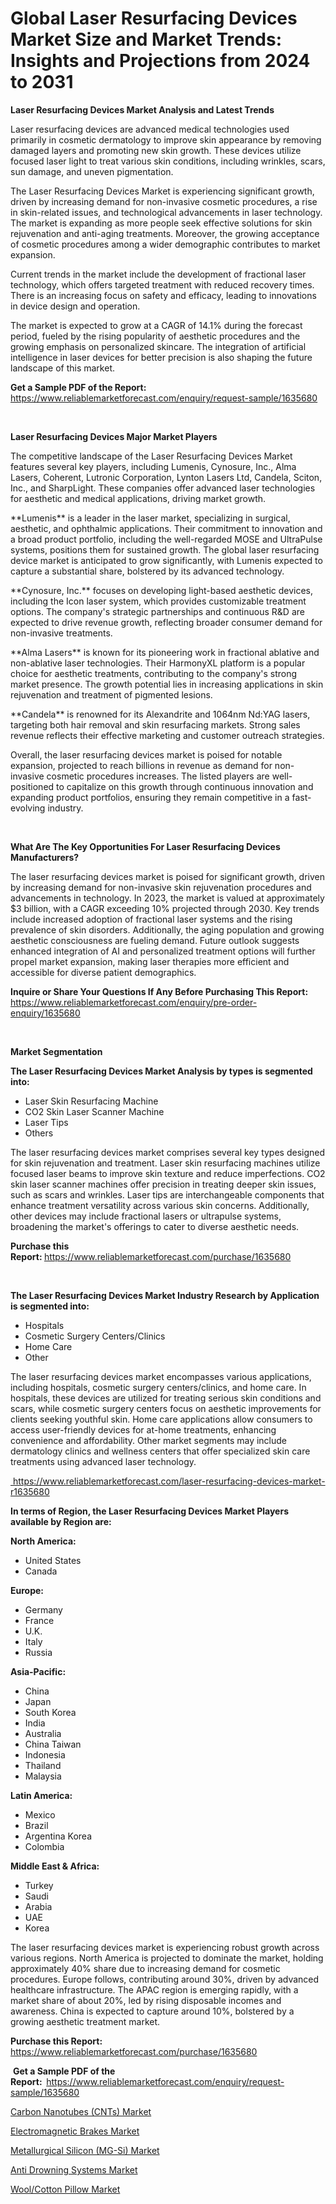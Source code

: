 <p><h1>Global Laser Resurfacing Devices Market Size and Market Trends: Insights and Projections from 2024 to 2031</h1></p><p><strong>Laser Resurfacing Devices Market Analysis and Latest Trends</strong></p>
<p><p>Laser resurfacing devices are advanced medical technologies used primarily in cosmetic dermatology to improve skin appearance by removing damaged layers and promoting new skin growth. These devices utilize focused laser light to treat various skin conditions, including wrinkles, scars, sun damage, and uneven pigmentation.</p><p>The Laser Resurfacing Devices Market is experiencing significant growth, driven by increasing demand for non-invasive cosmetic procedures, a rise in skin-related issues, and technological advancements in laser technology. The market is expanding as more people seek effective solutions for skin rejuvenation and anti-aging treatments. Moreover, the growing acceptance of cosmetic procedures among a wider demographic contributes to market expansion.</p><p>Current trends in the market include the development of fractional laser technology, which offers targeted treatment with reduced recovery times. There is an increasing focus on safety and efficacy, leading to innovations in device design and operation. </p><p>The market is expected to grow at a CAGR of 14.1% during the forecast period, fueled by the rising popularity of aesthetic procedures and the growing emphasis on personalized skincare. The integration of artificial intelligence in laser devices for better precision is also shaping the future landscape of this market.</p></p>
<p><strong>Get a Sample PDF of the Report:&nbsp;</strong> <a href="https://www.reliablemarketforecast.com/enquiry/request-sample/1635680?utm_campaign=1170&utm_medium=2&utm_source=Github&utm_content=ia&utm_term=02102024&utm_id=laser-resurfacing-devices">https://www.reliablemarketforecast.com/enquiry/request-sample/1635680</a></p>
<p>&nbsp;</p>
<p><strong>Laser Resurfacing Devices Major Market Players</strong></p>
<p><p>The competitive landscape of the Laser Resurfacing Devices Market features several key players, including Lumenis, Cynosure, Inc., Alma Lasers, Coherent, Lutronic Corporation, Lynton Lasers Ltd, Candela, Sciton, Inc., and SharpLight. These companies offer advanced laser technologies for aesthetic and medical applications, driving market growth.</p><p>**Lumenis** is a leader in the laser market, specializing in surgical, aesthetic, and ophthalmic applications. Their commitment to innovation and a broad product portfolio, including the well-regarded MOSE and UltraPulse systems, positions them for sustained growth. The global laser resurfacing device market is anticipated to grow significantly, with Lumenis expected to capture a substantial share, bolstered by its advanced technology.</p><p>**Cynosure, Inc.** focuses on developing light-based aesthetic devices, including the Icon laser system, which provides customizable treatment options. The company's strategic partnerships and continuous R&D are expected to drive revenue growth, reflecting broader consumer demand for non-invasive treatments.</p><p>**Alma Lasers** is known for its pioneering work in fractional ablative and non-ablative laser technologies. Their HarmonyXL platform is a popular choice for aesthetic treatments, contributing to the company's strong market presence. The growth potential lies in increasing applications in skin rejuvenation and treatment of pigmented lesions.</p><p>**Candela** is renowned for its Alexandrite and 1064nm Nd:YAG lasers, targeting both hair removal and skin resurfacing markets. Strong sales revenue reflects their effective marketing and customer outreach strategies.</p><p>Overall, the laser resurfacing devices market is poised for notable expansion, projected to reach billions in revenue as demand for non-invasive cosmetic procedures increases. The listed players are well-positioned to capitalize on this growth through continuous innovation and expanding product portfolios, ensuring they remain competitive in a fast-evolving industry.</p></p>
<p>&nbsp;</p>
<p><strong>What Are The Key Opportunities For Laser Resurfacing Devices Manufacturers?</strong></p>
<p><p>The laser resurfacing devices market is poised for significant growth, driven by increasing demand for non-invasive skin rejuvenation procedures and advancements in technology. In 2023, the market is valued at approximately $3 billion, with a CAGR exceeding 10% projected through 2030. Key trends include increased adoption of fractional laser systems and the rising prevalence of skin disorders. Additionally, the aging population and growing aesthetic consciousness are fueling demand. Future outlook suggests enhanced integration of AI and personalized treatment options will further propel market expansion, making laser therapies more efficient and accessible for diverse patient demographics.</p></p>
<p><strong>Inquire or Share Your Questions If Any Before Purchasing This Report:</strong> <a href="https://www.reliablemarketforecast.com/enquiry/pre-order-enquiry/1635680?utm_campaign=1170&utm_medium=2&utm_source=Github&utm_content=ia&utm_term=02102024&utm_id=laser-resurfacing-devices">https://www.reliablemarketforecast.com/enquiry/pre-order-enquiry/1635680</a></p>
<p>&nbsp;</p>
<p><strong>Market Segmentation</strong></p>
<p><strong>The Laser Resurfacing Devices Market Analysis by types is segmented into:</strong></p>
<p><ul><li>Laser Skin Resurfacing Machine</li><li>CO2 Skin Laser Scanner Machine</li><li>Laser Tips</li><li>Others</li></ul></p>
<p><p>The laser resurfacing devices market comprises several key types designed for skin rejuvenation and treatment. Laser skin resurfacing machines utilize focused laser beams to improve skin texture and reduce imperfections. CO2 skin laser scanner machines offer precision in treating deeper skin issues, such as scars and wrinkles. Laser tips are interchangeable components that enhance treatment versatility across various skin concerns. Additionally, other devices may include fractional lasers or ultrapulse systems, broadening the market's offerings to cater to diverse aesthetic needs.</p></p>
<p><strong>Purchase this Report:&nbsp;</strong><a href="https://www.reliablemarketforecast.com/purchase/1635680?utm_campaign=1170&utm_medium=2&utm_source=Github&utm_content=ia&utm_term=02102024&utm_id=laser-resurfacing-devices">https://www.reliablemarketforecast.com/purchase/1635680</a></p>
<p>&nbsp;</p>
<p><strong>The Laser Resurfacing Devices Market Industry Research by Application is segmented into:</strong></p>
<p><ul><li>Hospitals</li><li>Cosmetic Surgery Centers/Clinics</li><li>Home Care</li><li>Other</li></ul></p>
<p><p>The laser resurfacing devices market encompasses various applications, including hospitals, cosmetic surgery centers/clinics, and home care. In hospitals, these devices are utilized for treating serious skin conditions and scars, while cosmetic surgery centers focus on aesthetic improvements for clients seeking youthful skin. Home care applications allow consumers to access user-friendly devices for at-home treatments, enhancing convenience and affordability. Other market segments may include dermatology clinics and wellness centers that offer specialized skin care treatments using advanced laser technology.</p></p>
<p><a href="https://www.reliablemarketforecast.com/laser-resurfacing-devices-market-r1635680?utm_campaign=1170&utm_medium=2&utm_source=Github&utm_content=ia&utm_term=02102024&utm_id=laser-resurfacing-devices">&nbsp;https://www.reliablemarketforecast.com/laser-resurfacing-devices-market-r1635680</a></p>
<p><strong>In terms of Region, the Laser Resurfacing Devices Market Players available by Region are:</strong></p>
<p>
    <p> <strong> North America: </strong>
        <ul>
            <li>United States</li>
            <li>Canada</li>
        </ul>
        </p> 
    <p> <strong> Europe: </strong>
        <ul>
            <li>Germany</li>
            <li>France</li>
            <li>U.K.</li>
            <li>Italy</li>
            <li>Russia</li>
        </ul>
        </p> 
    <p> <strong> Asia-Pacific: </strong>
        <ul>
            <li>China</li>
            <li>Japan</li>
            <li>South Korea</li>
            <li>India</li>
            <li>Australia</li>
            <li>China Taiwan</li>
            <li>Indonesia</li>
            <li>Thailand</li>
            <li>Malaysia</li>
        </ul>
        </p> 
    <p> <strong> Latin America: </strong>
        <ul>
            <li>Mexico</li>
            <li>Brazil</li>
            <li>Argentina Korea</li>
            <li>Colombia</li>
        </ul>
        </p> 
    <p> <strong> Middle East & Africa: </strong>
        <ul>
            <li>Turkey</li>
            <li>Saudi</li>
            <li>Arabia</li>
            <li>UAE</li>
            <li>Korea</li>
        </ul>
    </p>
    </p>
<p><p>The laser resurfacing devices market is experiencing robust growth across various regions. North America is projected to dominate the market, holding approximately 40% share due to increasing demand for cosmetic procedures. Europe follows, contributing around 30%, driven by advanced healthcare infrastructure. The APAC region is emerging rapidly, with a market share of about 20%, led by rising disposable incomes and awareness. China is expected to capture around 10%, bolstered by a growing aesthetic treatment market.</p></p>
<p><strong>Purchase this Report: </strong><a href="https://www.reliablemarketforecast.com/purchase/1635680?utm_campaign=1170&utm_medium=2&utm_source=Github&utm_content=ia&utm_term=02102024&utm_id=laser-resurfacing-devices">https://www.reliablemarketforecast.com/purchase/1635680</a></p>
<p>&nbsp;<strong>Get a Sample PDF of the Report:&nbsp;&nbsp;</strong><a href="https://www.reliablemarketforecast.com/enquiry/request-sample/1635680?utm_campaign=1170&utm_medium=2&utm_source=Github&utm_content=ia&utm_term=02102024&utm_id=laser-resurfacing-devices">https://www.reliablemarketforecast.com/enquiry/request-sample/1635680</a></p>
<p><strong></strong></p>
<p><p><a href="https://issuu.com/reportprime-2/docs/carbon-nanotubes-cnts-market-size-2_918dba24e4641d?utm_campaign=1170&utm_medium=2&utm_source=Github&utm_content=ia&utm_term=02102024&utm_id=laser-resurfacing-devices">Carbon Nanotubes (CNTs) Market</a></p><p><a href="https://www.linkedin.com/pulse/electromagnetic-brakes-market-industry-trends-forecast-period-ko4le?trackingId=WPtgvjK5Rj2DVVaVfhIFHQ%3D%3D&utm_campaign=1170&utm_medium=2&utm_source=Github&utm_content=ia&utm_term=02102024&utm_id=laser-resurfacing-devices">Electromagnetic Brakes Market</a></p><p><a href="https://issuu.com/reportprime-2/docs/metallurgical-silicon-mg-si-market-_328f704b81dc41?utm_campaign=1170&utm_medium=2&utm_source=Github&utm_content=ia&utm_term=02102024&utm_id=laser-resurfacing-devices">Metallurgical Silicon (MG-Si) Market</a></p><p><a href="https://github.com/sofayahoo2023/Market-Research-Report-List-6/blob/main/anti-drowning-systems-market.md?utm_campaign=1170&utm_medium=2&utm_source=Github&utm_content=ia&utm_term=02102024&utm_id=laser-resurfacing-devices">Anti Drowning Systems Market</a></p><p><a href="https://github.com/MegiMusaj575/Market-Research-Report-List-1/blob/main/woolcotton-pillow-market.md?utm_campaign=1170&utm_medium=2&utm_source=Github&utm_content=ia&utm_term=02102024&utm_id=laser-resurfacing-devices">Wool/Cotton Pillow Market</a></p></p>